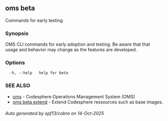 ## oms beta

Commands for early testing

### Synopsis

OMS CLI commands for early adoption and testing.
Be aware that that usage and behavior may change as the features are developed.

### Options

```
  -h, --help   help for beta
```

### SEE ALSO

* [oms](oms.md)	 - Codesphere Operations Management System (OMS)
* [oms beta extend](oms_beta_extend.md)	 - Extend Codesphere ressources such as base images.

###### Auto generated by spf13/cobra on 14-Oct-2025
